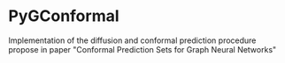 # PyGConformal
Implementation of the diffusion and conformal prediction procedure propose in paper "Conformal Prediction Sets for Graph Neural Networks"
